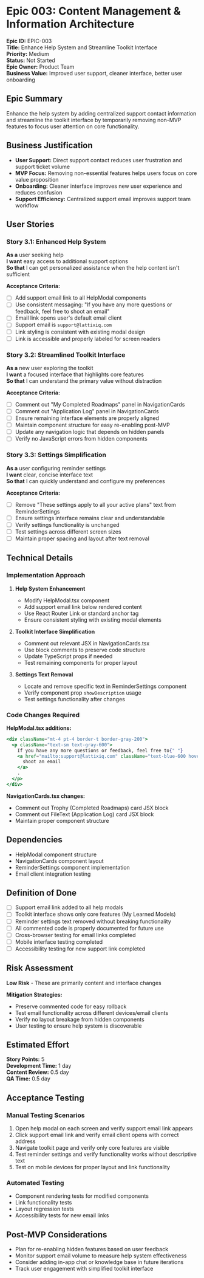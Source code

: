 # Epic 003: Content Management & Information Architecture

**Epic ID:** EPIC-003  
**Title:** Enhance Help System and Streamline Toolkit Interface  
**Priority:** Medium  
**Status:** Not Started  
**Epic Owner:** Product Team  
**Business Value:** Improved user support, cleaner interface, better user onboarding

## Epic Summary

Enhance the help system by adding centralized support contact information and streamline the toolkit interface by temporarily removing non-MVP features to focus user attention on core functionality.

## Business Justification

- **User Support:** Direct support contact reduces user frustration and support ticket volume
- **MVP Focus:** Removing non-essential features helps users focus on core value proposition
- **Onboarding:** Cleaner interface improves new user experience and reduces confusion
- **Support Efficiency:** Centralized support email improves support team workflow

## User Stories

### Story 3.1: Enhanced Help System

**As a** user seeking help  
**I want** easy access to additional support options  
**So that** I can get personalized assistance when the help content isn't sufficient

**Acceptance Criteria:**

- [ ] Add support email link to all HelpModal components
- [ ] Use consistent messaging: "If you have any more questions or feedback, feel free to shoot an email"
- [ ] Email link opens user's default email client
- [ ] Support email is `support@lattixiq.com`
- [ ] Link styling is consistent with existing modal design
- [ ] Link is accessible and properly labeled for screen readers

### Story 3.2: Streamlined Toolkit Interface

**As a** new user exploring the toolkit  
**I want** a focused interface that highlights core features  
**So that** I can understand the primary value without distraction

**Acceptance Criteria:**

- [ ] Comment out "My Completed Roadmaps" panel in NavigationCards
- [ ] Comment out "Application Log" panel in NavigationCards
- [ ] Ensure remaining interface elements are properly aligned
- [ ] Maintain component structure for easy re-enabling post-MVP
- [ ] Update any navigation logic that depends on hidden panels
- [ ] Verify no JavaScript errors from hidden components

### Story 3.3: Settings Simplification

**As a** user configuring reminder settings  
**I want** clear, concise interface text  
**So that** I can quickly understand and configure my preferences

**Acceptance Criteria:**

- [ ] Remove "These settings apply to all your active plans" text from ReminderSettings
- [ ] Ensure settings interface remains clear and understandable
- [ ] Verify settings functionality is unchanged
- [ ] Test settings across different screen sizes
- [ ] Maintain proper spacing and layout after text removal

## Technical Details

### Implementation Approach

1. **Help System Enhancement**
   - Modify HelpModal.tsx component
   - Add support email link below rendered content
   - Use React Router Link or standard anchor tag
   - Ensure consistent styling with existing modal elements

2. **Toolkit Interface Simplification**
   - Comment out relevant JSX in NavigationCards.tsx
   - Use block comments to preserve code structure
   - Update TypeScript props if needed
   - Test remaining components for proper layout

3. **Settings Text Removal**
   - Locate and remove specific text in ReminderSettings component
   - Verify component prop `showDescription` usage
   - Test settings functionality after changes

### Code Changes Required

**HelpModal.tsx additions:**

```jsx
<div className="mt-4 pt-4 border-t border-gray-200">
  <p className="text-sm text-gray-600">
    If you have any more questions or feedback, feel free to{" "}
    <a href="mailto:support@lattixiq.com" className="text-blue-600 hover:text-blue-800 underline">
      shoot an email
    </a>
    .
  </p>
</div>
```

**NavigationCards.tsx changes:**

- Comment out Trophy (Completed Roadmaps) card JSX block
- Comment out FileText (Application Log) card JSX block
- Maintain proper component structure

## Dependencies

- HelpModal component structure
- NavigationCards component layout
- ReminderSettings component implementation
- Email client integration testing

## Definition of Done

- [ ] Support email link added to all help modals
- [ ] Toolkit interface shows only core features (My Learned Models)
- [ ] Reminder settings text removed without breaking functionality
- [ ] All commented code is properly documented for future use
- [ ] Cross-browser testing for email links completed
- [ ] Mobile interface testing completed
- [ ] Accessibility testing for new support link completed

## Risk Assessment

**Low Risk** - These are primarily content and interface changes

**Mitigation Strategies:**

- Preserve commented code for easy rollback
- Test email functionality across different devices/email clients
- Verify no layout breakage from hidden components
- User testing to ensure help system is discoverable

## Estimated Effort

**Story Points:** 5  
**Development Time:** 1 day  
**Content Review:** 0.5 day  
**QA Time:** 0.5 day

## Acceptance Testing

### Manual Testing Scenarios

1. Open help modal on each screen and verify support email link appears
2. Click support email link and verify email client opens with correct address
3. Navigate toolkit page and verify only core features are visible
4. Test reminder settings and verify functionality works without descriptive text
5. Test on mobile devices for proper layout and link functionality

### Automated Testing

- Component rendering tests for modified components
- Link functionality tests
- Layout regression tests
- Accessibility tests for new email links

## Post-MVP Considerations

- Plan for re-enabling hidden features based on user feedback
- Monitor support email volume to measure help system effectiveness
- Consider adding in-app chat or knowledge base in future iterations
- Track user engagement with simplified toolkit interface
